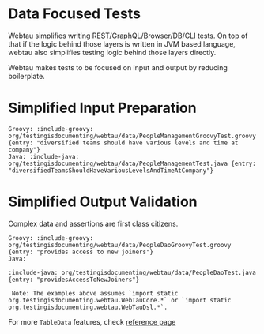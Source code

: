 # Data Focused Tests

Webtau simplifies writing REST/GraphQL/Browser/DB/CLI tests. On top of that if the logic behind those layers is written in JVM based language,
webtau also simplifies testing logic behind those layers directly. 

Webtau makes tests to be focused on input and output by reducing boilerplate.  

# Simplified Input Preparation

```tabs
Groovy: :include-groovy: org/testingisdocumenting/webtau/data/PeopleManagementGroovyTest.groovy {entry: "diversified teams should have various levels and time at company"}
Java: :include-java: org/testingisdocumenting/webtau/data/PeopleManagementTest.java {entry: "diversifiedTeamsShouldHaveVariousLevelsAndTimeAtCompany"}
```

# Simplified Output Validation 

Complex data and assertions are first class citizens.

```tabs
Groovy: :include-groovy: org/testingisdocumenting/webtau/data/PeopleDaoGroovyTest.groovy {entry: "provides access to new joiners"}
Java:

:include-java: org/testingisdocumenting/webtau/data/PeopleDaoTest.java {entry: "providesAccessToNewJoiners"}

 Note: The examples above assumes `import static org.testingisdocumenting.webtau.WebTauCore.*` or `import static org.testingisdocumenting.webtau.WebTauDsl.*`.
```

For more `TableData` features, check [reference page](reference/table-data)